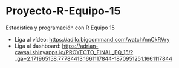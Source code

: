 # Proyecto-R-Equipo-15
Estadística y programación con R Equipo 15

- Liga al vídeo: https://adilo.bigcommand.com/watch/nnCkRVry
- Liga al dashboard: https://adrian-cavsal.shinyapps.io/PROYECTO_FINAL_EQ_15/?_ga=2.171965158.77784413.1661117844-1870951251.1661117844
